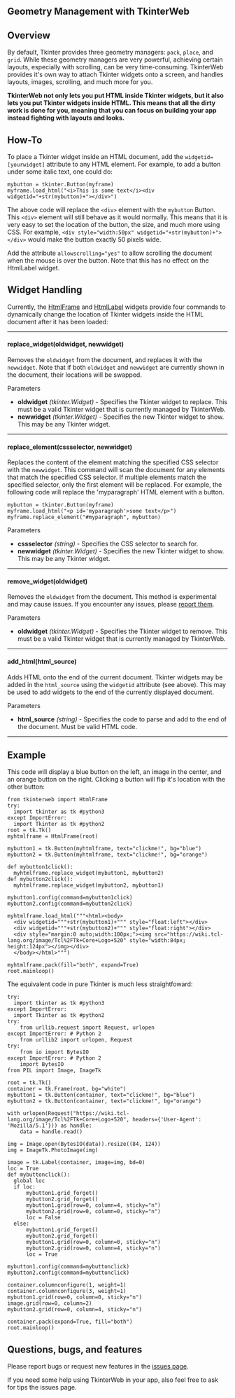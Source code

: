 ## Geometry Management with TkinterWeb

## Overview
By default, Tkinter provides three geometry managers: `pack`, `place`, and `grid`. While these geometry managers are very powerful, achieving certain layouts, especially with scrolling, can be very time-consuming. TkinterWeb provides it's own way to attach Tkinter widgets onto a screen, and handles layouts, images, scrolling, and much more for you. 

**TkinterWeb not only lets you put HTML inside Tkinter widgets, but it also lets you put Tkinter widgets inside HTML. This means that all the dirty work is done for you, meaning that you can focus on building your app instead fighting with layouts and looks.**

## How-To
To place a Tkinter widget inside an HTML document, add the `widgetid=[yourwidget]` attribute to any HTML element. For example, to add a button under some italic text, one could do:

```
mybutton = tkinter.Button(myframe)
myframe.load_html("<i>This is some text</i><div widgetid="+str(mybutton)+"></div>")
```
The above code will replace the `<div>` element with the `mybutton` Button. This `<div>` element will still behave as it would normally. This means that it is very easy to set the location of the button, the size, and much more using CSS. For example, `<div style="width:50px" widgetid="+str(mybutton)+"></div>` would make the button exactly 50 pixels wide.
  
Add the attribute `allowscrolling="yes"` to allow scrolling the document when the mouse is over the button. Note that this has no effect on the HtmlLabel widget.

## Widget Handling
Currently, the [HtmlFrame](HTMLFRAME.md) and [HtmlLabel](HTMLLABEL.md) widgets provide four commands to dynamically change the location of Tkinter widgets inside the HTML document after it has been loaded:

---

#### **replace_widget**(oldwidget, newwidget)
Removes the `oldwidget` from the document, and replaces it with the `newwidget`. Note that if both `oldwidget` and `newwidget` are currently shown in the document, their locations will be swapped.

Parameters
* **oldwidget** *(tkinter.Widget)* - Specifies the Tkinter widget to replace. This must be a valid Tkinter widget that is currently managed by TkinterWeb.
* **newwidget** *(tkinter.Widget)* - Specifies the new Tkinter widget to show. This may be any Tkinter widget.

---

#### **replace_element**(cssselector, newwidget)
Replaces the content of the element matching the specified CSS selector with the `newwidget`. This command will scan the document for any elements that match the specified CSS selector. If multiple elements match the specified selector, only the first element will be replaced. For example, the following code will replace the 'myparagraph' HTML element with a button. 
```
mybutton = tkinter.Button(myframe)
myframe.load_html("<p id='myparagraph'>some text</p>")
myframe.replace_element("#myparagraph", mybutton)
```
Parameters
* **cssselector** *(string)* - Specifies the CSS selector to search for.
* **newwidget** *(tkinter.Widget)* - Specifies the new Tkinter widget to show. This may be any Tkinter widget.

---

#### **remove_widget**(oldwidget)
Removes the `oldwidget` from the document. 
This method is experimental and may cause issues. If you encounter any issues, please [report them](https://github.com/Andereoo/TkinterWeb/issues).

Parameters
* **oldwidget** *(tkinter.Widget)* - Specifies the Tkinter widget to remove. This must be a valid Tkinter widget that is currently managed by TkinterWeb.

---

#### **add_html**(html_source)
Adds HTML onto the end of the current document. Tkinter widgets may be added in the `html_source` using the `widgetid` attribute (see above). This may be used to add widgets to the end of the currently displayed document.

Parameters
* **html_source** *(string)* - Specifies the code to parse and add to the end of the document. Must be valid HTML code.

---

## Example
This code will display a blue button on the left, an image in the center, and an orange button on the right. Clicking a button will flip it's location with the other button:
```
from tkinterweb import HtmlFrame
try:
  import tkinter as tk #python3
except ImportError:
  import Tkinter as tk #python2
root = tk.Tk()
myhtmlframe = HtmlFrame(root)

mybutton1 = tk.Button(myhtmlframe, text="clickme!", bg="blue")
mybutton2 = tk.Button(myhtmlframe, text="clickme!", bg="orange")

def mybutton1click():
  myhtmlframe.replace_widget(mybutton1, mybutton2)
def mybutton2click():
  myhtmlframe.replace_widget(mybutton2, mybutton1)
 
mybutton1.config(command=mybutton1click)
mybutton2.config(command=mybutton2click)

myhtmlframe.load_html("""<html><body>
  <div widgetid="""+str(mybutton1)+""" style="float:left"></div>
  <div widgetid="""+str(mybutton2)+""" style="float:right"></div>
  <div style="margin:0 auto;width:100px;"><img src="https://wiki.tcl-lang.org/image/Tcl%2FTk+Core+Logo+520" style="width:84px; height:124px"></img></div>
  </body></html>""")

myhtmlframe.pack(fill="both", expand=True)
root.mainloop()
```
The equivalent code in pure Tkinter is much less straightfoward:

```
try:
  import tkinter as tk #python3
except ImportError:
  import Tkinter as tk #python2
try:
    from urllib.request import Request, urlopen
except ImportError: # Python 2
    from urllib2 import urlopen, Request
try:
    from io import BytesIO
except ImportError: # Python 2
    import BytesIO
from PIL import Image, ImageTk

root = tk.Tk()
container = tk.Frame(root, bg="white")
mybutton1 = tk.Button(container, text="clickme!", bg="blue")
mybutton2 = tk.Button(container, text="clickme!", bg="orange")

with urlopen(Request("https://wiki.tcl-lang.org/image/Tcl%2FTk+Core+Logo+520", headers={'User-Agent': 'Mozilla/5.1'})) as handle:
    data = handle.read()

img = Image.open(BytesIO(data)).resize((84, 124))
img = ImageTk.PhotoImage(img)

image = tk.Label(container, image=img, bd=0)
loc = True
def mybuttonclick():
  global loc
  if loc:
      mybutton1.grid_forget()
      mybutton2.grid_forget()
      mybutton1.grid(row=0, column=4, sticky="n")
      mybutton2.grid(row=0, column=0, sticky="n")
      loc = False
  else:
      mybutton1.grid_forget()
      mybutton2.grid_forget()
      mybutton1.grid(row=0, column=0, sticky="n")
      mybutton2.grid(row=0, column=4, sticky="n")
      loc = True
 
mybutton1.config(command=mybuttonclick)
mybutton2.config(command=mybuttonclick)

container.columnconfigure(1, weight=1)
container.columnconfigure(3, weight=1)
mybutton1.grid(row=0, column=0, sticky="n")
image.grid(row=0, column=2)
mybutton2.grid(row=0, column=4, sticky="n")

container.pack(expand=True, fill="both")
root.mainloop()
```

## Questions, bugs, and features
Please report bugs or request new features in the [issues page](https://github.com/Andereoo/TkinterWeb/issues).

If you need some help using TkinterWeb in your app, also feel free to ask for tips the issues page.
